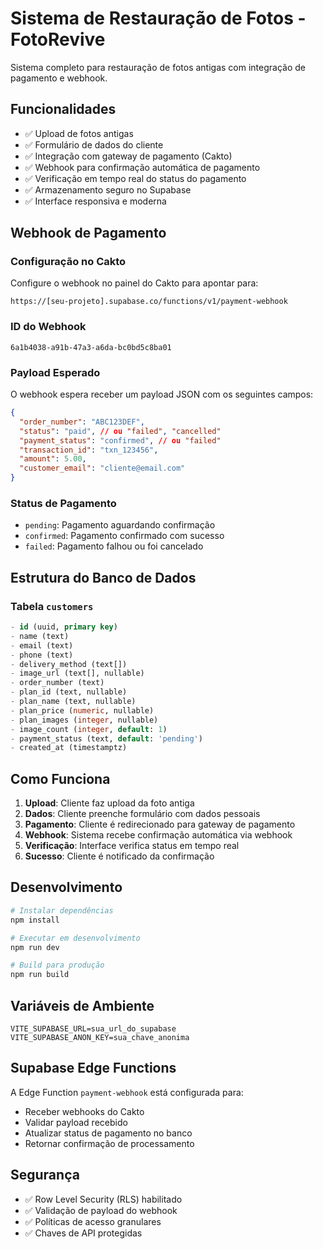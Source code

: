 # Sistema de Restauração de Fotos - FotoRevive

Sistema completo para restauração de fotos antigas com integração de pagamento e webhook.

## Funcionalidades

- ✅ Upload de fotos antigas
- ✅ Formulário de dados do cliente
- ✅ Integração com gateway de pagamento (Cakto)
- ✅ Webhook para confirmação automática de pagamento
- ✅ Verificação em tempo real do status do pagamento
- ✅ Armazenamento seguro no Supabase
- ✅ Interface responsiva e moderna

## Webhook de Pagamento

### Configuração no Cakto

Configure o webhook no painel do Cakto para apontar para:
```
https://[seu-projeto].supabase.co/functions/v1/payment-webhook
```

### ID do Webhook
```
6a1b4038-a91b-47a3-a6da-bc0bd5c8ba01
```

### Payload Esperado

O webhook espera receber um payload JSON com os seguintes campos:

```json
{
  "order_number": "ABC123DEF",
  "status": "paid", // ou "failed", "cancelled"
  "payment_status": "confirmed", // ou "failed"
  "transaction_id": "txn_123456",
  "amount": 5.00,
  "customer_email": "cliente@email.com"
}
```

### Status de Pagamento

- `pending`: Pagamento aguardando confirmação
- `confirmed`: Pagamento confirmado com sucesso
- `failed`: Pagamento falhou ou foi cancelado

## Estrutura do Banco de Dados

### Tabela `customers`

```sql
- id (uuid, primary key)
- name (text)
- email (text)
- phone (text)
- delivery_method (text[])
- image_url (text[], nullable)
- order_number (text)
- plan_id (text, nullable)
- plan_name (text, nullable)
- plan_price (numeric, nullable)
- plan_images (integer, nullable)
- image_count (integer, default: 1)
- payment_status (text, default: 'pending')
- created_at (timestamptz)
```

## Como Funciona

1. **Upload**: Cliente faz upload da foto antiga
2. **Dados**: Cliente preenche formulário com dados pessoais
3. **Pagamento**: Cliente é redirecionado para gateway de pagamento
4. **Webhook**: Sistema recebe confirmação automática via webhook
5. **Verificação**: Interface verifica status em tempo real
6. **Sucesso**: Cliente é notificado da confirmação

## Desenvolvimento

```bash
# Instalar dependências
npm install

# Executar em desenvolvimento
npm run dev

# Build para produção
npm run build
```

## Variáveis de Ambiente

```env
VITE_SUPABASE_URL=sua_url_do_supabase
VITE_SUPABASE_ANON_KEY=sua_chave_anonima
```

## Supabase Edge Functions

A Edge Function `payment-webhook` está configurada para:
- Receber webhooks do Cakto
- Validar payload recebido
- Atualizar status de pagamento no banco
- Retornar confirmação de processamento

## Segurança

- ✅ Row Level Security (RLS) habilitado
- ✅ Validação de payload do webhook
- ✅ Políticas de acesso granulares
- ✅ Chaves de API protegidas
